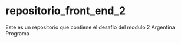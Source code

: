 # repositorio_front_end_2
 Este es un repositorio que contiene el desafio del modulo 2 Argentina Programa
